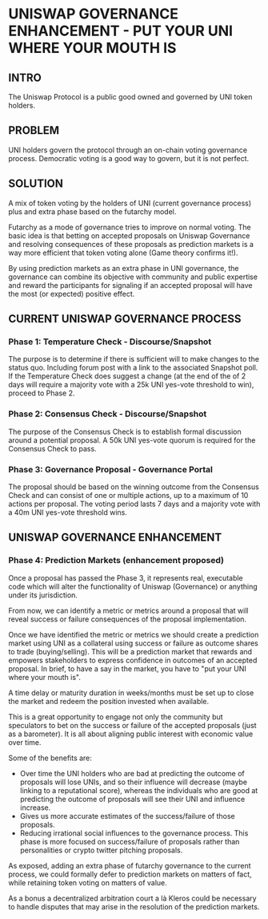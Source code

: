 # UNISWAP GOVERNANCE ENHANCEMENT - PUT YOUR UNI WHERE YOUR MOUTH IS

## INTRO

The Uniswap Protocol is a public good owned and governed by UNI token holders.

## PROBLEM

UNI holders govern the protocol through an on-chain voting governance process.
Democratic voting is a good way to govern, but it is not perfect.

## SOLUTION

A mix of token voting by the holders of UNI (current governance process) plus and extra phase based on the futarchy model.

Futarchy as a mode of governance tries to improve on normal voting.
The basic idea is that betting on accepted proposals on Uniswap Governance and resolving consequences of these proposals as prediction markets is a way more efficient that token voting alone (Game theory confirms it!).

By using prediction markets as an extra phase in UNI governance, the governance can combine its objective with community and public expertise and reward the participants for signaling if an accepted proposal will have the most (or expected) positive effect.

## CURRENT UNISWAP GOVERNANCE PROCESS

### Phase 1: Temperature Check - Discourse/Snapshot

The purpose is to determine if there is sufficient will to make changes to the status quo. Including forum post with a link to the associated Snapshot poll.
If the Temperature Check does suggest a change (at the end of the of 2 days will require a majority vote with a 25k UNI yes-vote threshold to win), proceed to Phase 2. 

### Phase 2: Consensus Check - Discourse/Snapshot

The purpose of the Consensus Check is to establish formal discussion around a potential proposal. A 50k UNI yes-vote quorum is required for the Consensus Check to pass.

### Phase 3: Governance Proposal - Governance Portal

The proposal should be based on the winning outcome from the Consensus Check and can consist of one or multiple actions, up to a maximum of 10 actions per proposal.
The voting period lasts 7 days and a majority vote with a 40m UNI yes-vote threshold wins.

## UNISWAP GOVERNANCE ENHANCEMENT

### Phase 4: Prediction Markets (enhancement proposed)

Once a proposal has passed the Phase 3, it represents real, executable code which will alter the functionality of Uniswap (Governance) or anything under its jurisdiction.

From now, we can identify a metric or metrics around a proposal that will reveal success or failure consequences of the proposal implementation.

Once we have identified the metric or metrics we should create a prediction market using UNI as a collateral using success or failure as outcome shares to trade (buying/selling). This will be a prediction market that rewards and empowers stakeholders to express confidence in outcomes of an accepted proposal.
In brief, to have a say in the market, you have to "put your UNI where your mouth is".

A time delay or maturity duration in weeks/months must be set up to close the market and redeem the position invested when available.

This is a great opportunity to engage not only the community but speculators to bet on the success or failure of the accepted proposals (just as a barometer). 
It is all about aligning public interest with economic value over time.

Some of the benefits are:
- Over time the UNI holders who are bad at predicting the outcome of proposals will lose UNIs, and so their influence will decrease (maybe linking to a reputational score), whereas the individuals who are good at predicting the outcome of proposals will see their UNI and influence increase.
- Gives us more accurate estimates of the success/failure of those proposals.
- Reducing irrational social influences to the governance process.
This phase is more focused on success/failure of proposals rather than personalities or crypto twitter pitching proposals.

As exposed, adding an extra phase of futarchy governance to the current process, we could formally defer to prediction markets on matters of fact, while retaining token voting on matters of value.

As a bonus a decentralized arbitration court a là Kleros could be necessary to handle disputes that may arise in the resolution of the prediction markets.